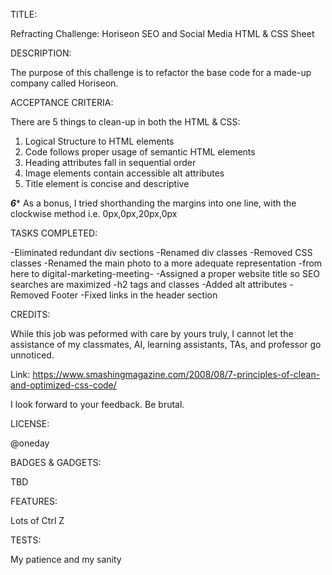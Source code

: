 TITLE:

Refracting Challenge: Horiseon SEO and Social Media HTML & CSS Sheet

DESCRIPTION:

The purpose of this challenge is to refactor the base code for a made-up company called Horiseon.

ACCEPTANCE CRITERIA:

There are 5 things to clean-up in both the HTML & CSS:
1.  Logical Structure to HTML elements
2.  Code follows proper usage of semantic HTML elements
3.  Heading attributes fall in sequential order
4.  Image elements contain accessible alt attributes
5.  Title element is concise and descriptive

*****6****** As a bonus, I tried shorthanding the margins into one line, with the clockwise method i.e. 0px,0px,20px,0px

TASKS COMPLETED:

-Eliminated redundant div sections
-Renamed div classes
-Removed CSS classes
-Renamed the main photo to a more adequate representation -from here to digital-marketing-meeting-
-Assigned a proper website title so SEO searches are maximized
-h2 tags and classes
-Added alt attributes
-Removed Footer
-Fixed links in the header section

CREDITS:

While this job was peformed with care by yours truly, I cannot let the assistance of my classmates, AI, learning assistants, TAs, and professor go unnoticed.

Link: https://www.smashingmagazine.com/2008/08/7-principles-of-clean-and-optimized-css-code/

I look forward to your feedback. Be brutal.

LICENSE:

@oneday

BADGES & GADGETS:

TBD

FEATURES:

Lots of Ctrl Z

TESTS:

My patience and my sanity
